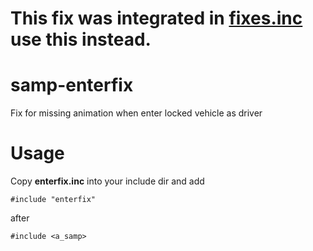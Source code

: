 # This fix was integrated in [fixes.inc](https://github.com/Open-GTO/sa-mp-fixes) use this instead.

# samp-enterfix
Fix for missing animation when enter locked vehicle as driver

# Usage
Copy **enterfix.inc** into your include dir and add
```Pawn
#include "enterfix"
```
after
```Pawn
#include <a_samp>
```

